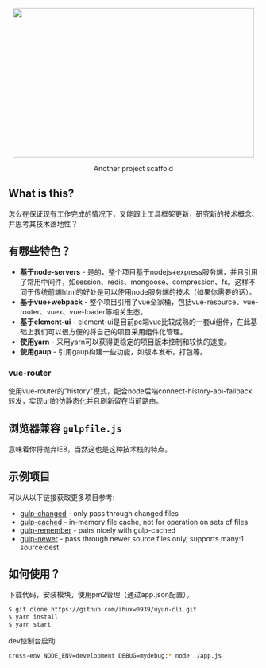 <p align="center">
    <a href="#">
        <img width="486" height="300" src="http://www.uyun.net:3300/git_log.jpg">
    </a>
    <p align="center">Another project scaffold</p>
</p>

## What is this?

怎么在保证现有工作完成的情况下，又能跟上工具框架更新，研究新的技术概念、并思考其技术落地性？

## 有哪些特色？

- **基于node-servers** - 是的，整个项目基于nodejs+express服务端，并且引用了常用中间件，如session、redis、mongoose、compression、fs。这样不同于传统前端html的好处是可以使用node服务端的技术（如果你需要的话）。
- **基于vue+webpack** - 整个项目引用了vue全家桶，包括vue-resource、vue-router、vuex、vue-loader等相关生态。
- **基于element-ui** - element-ui是目前pc端vue比较成熟的一套ui组件，在此基础上我们可以很方便的将自己的项目采用组件化管理。
- **使用yarn** - 采用yarn可以获得更稳定的项目版本控制和较快的速度。
- **使用gaup** - 引用gaup构建一些功能，如版本发布，打包等。

### vue-router

使用vue-router的"history"模式，配合node后端connect-history-api-fallback转发，实现url的仿静态化并且刷新留在当前路由。

## 浏览器兼容 `gulpfile.js`

意味着你将抛弃IE8，当然这也是这种技术栈的特点。

## 示例项目

可以从以下链接获取更多项目参考:

- [gulp-changed](https://github.com/sindresorhus/gulp-changed) - only pass through changed files
- [gulp-cached](https://github.com/contra/gulp-cached) - in-memory file cache, not for operation on sets of files
- [gulp-remember](https://github.com/ahaurw01/gulp-remember) - pairs nicely with gulp-cached
- [gulp-newer](https://github.com/tschaub/gulp-newer) - pass through newer source files only, supports many:1 source:dest

## 如何使用？

下载代码，安装模块，使用pm2管理（通过app.json配置）。

```sh
$ git clone https://github.com/zhuxw0939/uyun-cli.git
$ yarn install
$ yarn start
```

dev控制台启动

```sh
cross-env NODE_ENV=development DEBUG=mydebug:* node ./app.js
```